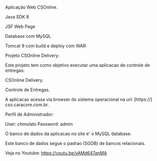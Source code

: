 Aplicação Web CSOnline.

Java SDK 8

JSF Web Page

Database com MySQL

Tomcat 9 com build e deploy com WAR

Projeto CSOnline Delivery:

Este projeto tem como objetivo executar uma aplicacao de controle de entregas:

CSOnline Delivery.

Controle de Entregas.

A aplicacao acessa via browser do sistema operacional na url: [https://] cso.caracore.com.br.

Perfil de Administrador:

User:       chmulato
Password:   admin

O banco de dados da aplicacao no site e' o MySQL database.

Este banco de dados segue o padrao (SGDB) de bancos relacionais.

Veja no Youtube: https://youtu.be/vAMd647anMA